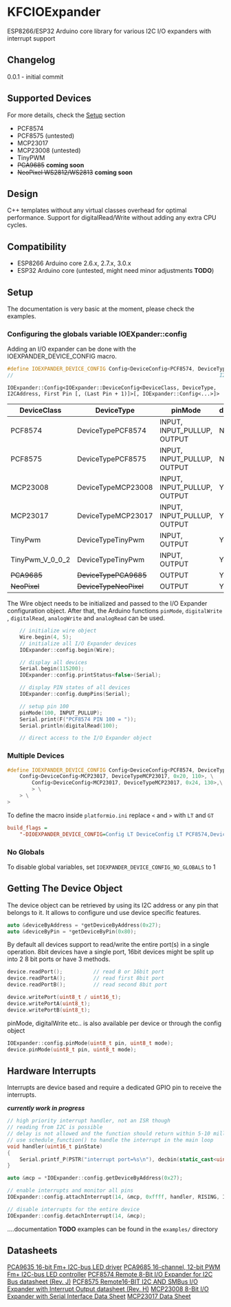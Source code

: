 
# KFCIOExpander

ESP8266/ESP32 Arduino core library for various I2C I/O expanders with interrupt support

## Changelog

0.0.1 - initial commit

## Supported Devices

For more details, check the [Setup](#setup) section

- PCF8574
- PCF8575 (untested)
- MCP23017
- MCP23008 (untested)
- TinyPWM
- <s>PCA9685</s> **coming soon**
- <s>NeoPixel WS2812/WS2813</s> **coming soon**

## Design

C++ templates without any virtual classes overhead for optimal performance. Support for digitalRead/Write without adding any extra CPU cycles.

## Compatibility

- ESP8266 Arduino core 2.6.x, 2.7.x, 3.0.x
- ESP32 Arduino core (untested, might need minor adjustments **TODO**)

## <a name="setup"></a>Setup

The documentation is very basic at the moment, please check the examples.

### Configuring the globals variable IOEXpander::config

Adding an I/O expander can be done with the IOEXPANDER_DEVICE_CONFIG macro.

```c++
#define IOEXPANDER_DEVICE_CONFIG Config<DeviceConfig<PCF8574, DeviceTypePCF8574, 0x27, 100>>
//                                                                   I2C Address ^^^^  ^^^  Virtual start PIN
```

`IOExpander::Config<IOExpander::DeviceConfig<DeviceClass, DeviceType, I2CAddress, First Pin [, (Last Pin + 1)]>[, IOExpander::Config<...>]>`

| DeviceClass | DeviceType | pinMode | digitalRead/Write | analogRead/Write | Interrupts |
|---|---|---|---|---|---|
| PCF8574 | DeviceTypePCF8574 | INPUT, INPUT_PULLUP, OUTPUT | No | Yes |Yes |
| PCF8575 | DeviceTypePCF8575 | INPUT, INPUT_PULLUP, OUTPUT | No | Yes |Yes |
| MCP23008 | DeviceTypeMCP23008 | INPUT, INPUT_PULLUP, OUTPUT | Yes | No | Yes |
| MCP23017 | DeviceTypeMCP23017 | INPUT, INPUT_PULLUP, OUTPUT | Yes | No | Yes |
| TinyPwm | DeviceTypeTinyPwm | INPUT, OUTPUT | Yes | Yes | No |
| TinyPwm_V_0_0_2 | DeviceTypeTinyPwm | INPUT, OUTPUT | Yes | Yes | No |
| <s>PCA9685</s> | <s>DeviceTypePCA9685</s> | OUTPUT | Yes | Yes | No |
| <s>NeoPixel</s> | <s>DeviceTypeNeoPixel</s> | OUTPUT | Yes | Yes | No |


The Wire object needs to be initialized and passed to the I/O Expander configuration object. After that, the Arduino functions `pinMode`, `digitalWrite` , `digitalRead`, `analogWrite` and `analogRead` can be used.

```c++
    // initialize wire object
    Wire.begin(4, 5);
    // initialize all I/O Expander devices
    IOExpander::config.begin(Wire);

    // display all devices
    Serial.begin(115200);
    IOExpander::config.printStatus<false>(Serial);

    // display PIN states of all devices
    IOExpander::config.dumpPins(Serial);

    // setup pin 100
    pinMode(100, INPUT_PULLUP);
    Serial.print(F("PCF8574 PIN 100 = "));
    Serial.println(digitalRead(100);

    // direct access to the I/O Expander object
```

### Multiple Devices

```c++
#define IOEXPANDER_DEVICE_CONFIG Config<DeviceConfig<PCF8574, DeviceTypePCF8574, 0x27, 100>, \
    Config<DeviceConfig<MCP23017, DeviceTypeMCP23017, 0x20, 110>, \
        Config<DeviceConfig<MCP23017, DeviceTypeMCP23017, 0x24, 130>,\
        > \
    > \
>
```

To define the macro inside `platformio.ini` replace `<` and `>` with ` LT ` and ` GT `

```ini
build_flags =
    "-DIOEXPANDER_DEVICE_CONFIG=Config LT DeviceConfig LT PCF8574,DeviceTypePCF8574,0x27,100 GT, Config LT DeviceConfig LT MCP23017,DeviceTypeMCP23017,0x20,110 GT, GT GT"

```

### No Globals

To disable global variables, set `IOEXPANDER_DEVICE_CONFIG_NO_GLOBALS` to 1

## Getting The Device Object

The device object can be retrieved by using its I2C address or any pin that belongs to it.
It allows to configure und use device specific features.

```c++
auto &deviceByAddress = *getDeviceByAddress(0x27);
auto &deviceByPin = *getDeviceByPin(0x80);
```

By default all devices support to read/write the entire port(s) in a single operation. 8bit devices have a single port, 16bit devices might be split up into 2 8 bit ports or have 3 methods.

```c++
device.readPort();          // read 8 or 16bit port
device.readPortA();         // read first 8bit port
device.readPortB();         // read second 8bit port

device.writePort(uint8_t / uint16_t);
device.writePortA(uint8_t);
device.writePortB(uint8_t);
```
pinMode, digitalWrite etc.. is also available per device or through the config object

```c++
IOExpander::config.pinMode(uint8_t pin, uint8_t mode);
device.pinMode(uint8_t pin, uint8_t mode);
```

## Hardware Interrupts

Interrupts are device based and require a dedicated GPIO pin to receive the interrupts.

***currently work in progress***


```c++
// high priority interrupt handler, not an ISR though
// reading from I2C is possible
// delay is not allowed and the function should return within 5-10 milliseconds or
// use schedule_function() to handle the interrupt in the main loop
void handler(uint16_t pinState)
{
    Serial.printf_P(PSTR("interrupt port=%s\n"), decbin(static_cast<uint8_t>(pinState)).c_str());
}

auto &mcp = *IOExpander::config.getDeviceByAddress(0x27);

// enable interrupts and monitor all pins
IOExpander::config.attachInterrupt(14, &mcp, 0xffff, handler, RISING, IOExpander::TriggerMode::DEVICE_DEFAULT);

// disable interrupts for the entire device
IOExpander::config.detachInterrupt(14, &mcp);
```

....documentation **TODO**
examples can be found in the `examples/` directory


## Datasheets

[PCA9635 16-bit Fm+ I2C-bus LED driver](https://www.nxp.com/docs/en/data-sheet/PCA9635.pdf)
[PCA9685 16-channel, 12-bit PWM Fm+ I2C-bus LED controller](https://www.nxp.com/docs/en/data-sheet/PCA9685.pdf)
[PCF8574 Remote 8-Bit I/O Expander for I2C Bus datasheet (Rev. J)](https://www.ti.com/lit/ds/symlink/pcf8574.pdf?ts=1627704682334&ref_url=https%253A%252F%252Fwww.google.com%252F)
[PCF8575 Remote16-BIT I2C AND SMBus I/O Expander with Interrupt Output datasheet (Rev. H)](https://www.ti.com/lit/ds/symlink/pcf8575.pdf?ts=1627806036130&ref_url=https%253A%252F%252Fwww.google.com%252F)
[MCP23008 8-Bit I/O Expander with Serial Interface Data Sheet](https://ww1.microchip.com/downloads/en/DeviceDoc/21919e.pdf)
[MCP23017 Data Sheet](https://ww1.microchip.com/downloads/en/devicedoc/20001952c.pdf)
